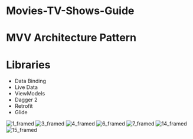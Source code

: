 # Movies-TV-Shows-Guide

# MVV Architecture Pattern 

# Libraries
   - Data Binding
   - Live Data
   - ViewModels
   - Dagger 2
   - Retrofit
   - Glide



![1_framed](https://user-images.githubusercontent.com/7644709/62973641-bbc02300-be16-11e9-8433-3f1b58c5bb01.png)
![3_framed](https://user-images.githubusercontent.com/7644709/62973642-bc58b980-be16-11e9-8662-e831eeddbd0f.png)
![4_framed](https://user-images.githubusercontent.com/7644709/62973643-bc58b980-be16-11e9-9788-0369c149e255.png)
![6_framed](https://user-images.githubusercontent.com/7644709/62973644-bc58b980-be16-11e9-9b0d-1b8094d17071.png)
![7_framed](https://user-images.githubusercontent.com/7644709/62973645-bc58b980-be16-11e9-9772-a92e52e01444.png)
![14_framed](https://user-images.githubusercontent.com/7644709/62973646-bcf15000-be16-11e9-9f14-936a7d90e413.png)
![15_framed](https://user-images.githubusercontent.com/7644709/62973648-bcf15000-be16-11e9-953f-c588d4d53269.png)
